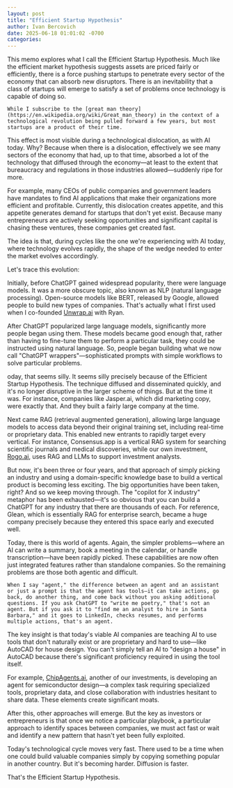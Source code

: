 ```yaml
---
layout: post
title: "Efficient Startup Hypothesis"
author: Ivan Bercovich
date: 2025-06-18 01:01:02 -0700
categories:
---
```


This memo explores what I call the Efficient Startup Hypothesis. Much like the efficient market hypothesis suggests assets are priced fairly or efficiently, there is a force pushing startups to penetrate every sector of the economy that can absorb new disruptors. There is an inevitability that a class of startups will emerge to satisfy a set of problems once technology is capable of doing so.

`While I subscribe to the [great man theory](https://en.wikipedia.org/wiki/Great_man_theory) in the context of a technological revolution being pulled forward a few years, but most startups are a product of their time.`

This effect is most visible during a technological dislocation, as with AI today. Why? Because when there is a dislocation, effectively we see many sectors of the economy that had, up to that time, absorbed a lot of the technology that diffused through the economy—at least to the extent that bureaucracy and regulations in those industries allowed—suddenly ripe for more.

For example, many CEOs of public companies and government leaders have mandates to find AI applications that make their organizations more efficient and profitable. Currently, this dislocation creates appetite, and this appetite generates demand for startups that don't yet exist. Because many entrepreneurs are actively seeking opportunities and significant capital is chasing these ventures, these companies get created fast.

The idea is that, during cycles like the one we're experiencing with AI today, where technology evolves rapidly, the shape of the wedge needed to enter the market evolves accordingly.

Let's trace this evolution:

Initially, before ChatGPT gained widespread popularity, there were language models. It was a more obscure topic, also known as NLP (natural language processing). Open-source models like BERT, released by Google, allowed people to build new types of companies. That's actually what I first used when I co-founded [Unwrap.ai](https://Unwrap.ai) with Ryan.

After ChatGPT popularized large language models, significantly more people began using them. These models became good enough that, rather than having to fine-tune them to perform a particular task, they could be instructed using natural language. So, people began building what we now call "ChatGPT wrappers"—sophisticated prompts with simple workflows to solve particular problems.

oday, that seems silly. It seems silly precisely because of the Efficient Startup Hypothesis. The technique diffused and disseminated quickly, and it's no longer disruptive in the larger scheme of things. But at the time it was. For instance, companies like Jasper.ai, which did marketing copy, were exactly that. And they built a fairly large company at the time.

Next came RAG (retrieval augmented generation), allowing large language models to access data beyond their original training set, including real-time or proprietary data. This enabled new entrants to rapidly target every vertical. For instance, Consensus.app is a vertical RAG system for searching scientific journals and medical discoveries, while our own investment, [Rogo.ai](https://rogo.ai), uses RAG and LLMs to support investment analysts.

But now, it's been three or four years, and that approach of simply picking an industry and using a domain-specific knowledge base to build a vertical product is becoming less exciting. The big opportunities have been taken, right? And so we keep moving through. The "copilot for X industry" metaphor has been exhausted—it's so obvious that you can build a ChatGPT for any industry that there are thousands of each. For reference, Glean, which is essentially RAG for enterprise search, became a huge company precisely because they entered this space early and executed well.

Today, there is this world of agents. Again, the simpler problems—where an AI can write a summary, book a meeting in the calendar, or handle transcription—have been rapidly picked. These capabilities are now often just integrated features rather than standalone companies. So the remaining problems are those both agentic and difficult.

`When I say "agent," the difference between an agent and an assistant or just a prompt is that the agent has tools—it can take actions, go back, do another thing, and come back without you asking additional questions. If you ask ChatGPT to "write me poetry," that's not an agent. But if you ask it to "find me an analyst to hire in Santa Barbara," and it goes to LinkedIn, checks resumes, and performs multiple actions, that's an agent.`

The key insight is that today's viable AI companies are teaching AI to use tools that don't naturally exist or are proprietary and hard to use—like AutoCAD for house design. You can't simply tell an AI to "design a house" in AutoCAD because there's significant proficiency required in using the tool itself.

For example, [ChipAgents.ai](https://chipagents.ai), another of our investments, is developing an agent for semiconductor design—a complex task requiring specialized tools, proprietary data, and close collaboration with industries hesitant to share data. These elements create significant moats.

After this, other approaches will emerge. But the key as investors or entrepreneurs is that once we notice a particular playbook, a particular approach to identify spaces between companies, we must act fast or wait and identify a new pattern that hasn't yet been fully exploited.

Today's technological cycle moves very fast. There used to be a time when one could build valuable companies simply by copying something popular in another country. But it's becoming harder. Diffusion is faster.

That's the Efficient Startup Hypothesis.
